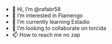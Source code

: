 - 👋 Hi, I’m @rafabr58
- 👀 I’m interested in Flamengo
- 🌱 I’m currently learning Estadio
- 💞️ I’m looking to collaborate on torcida 
- 📫 How to reach me no zap

<!---
rafabr58/rafabr58 is a ✨ special ✨ repository because its `README.md` (this file) appears on your GitHub profile.
You can click the Preview link to take a look at your changes.
--->
